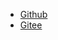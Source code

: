 <!-- _navbar.md -->

* [Github](https://github.com/dream-colors)
* [Gitee](https://gitee.com/dreamcolors)
